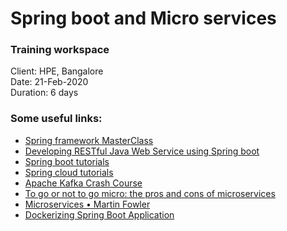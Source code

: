 # Spring boot and Micro services

### Training workspace 

Client: HPE, Bangalore<br>
Date: 21-Feb-2020<br>
Duration: 6 days<br>


### Some useful links:

* <a href="https://vinod.co/view/spring-framework-masterclass">Spring framework MasterClass</a>
* <a href="https://vinod.co/view/developing-restful-java-web-services-using-spring-boot">Developing RESTful Java Web Service using Spring boot</a>
* <a href="https://www.javainuse.com/spring/sprboot">Spring boot tutorials</a>
* <a href="https://www.javainuse.com/spring/springcloud">Spring cloud tutorials</a>
* <a href="https://www.youtube.com/watch?v=R873BlNVUB4">Apache Kafka Crash Course</a>
* <a href="https://www.goodrebels.com/to-go-or-not-to-go-micro-the-pros-and-cons-of-microservices/">To go or not to go micro: the pros and cons of microservices</a>
* <a href="https://www.youtube.com/watch?v=wgdBVIX9ifA">Microservices • Martin Fowler</a>
* <a href="https://dzone.com/articles/dockerizing-spring-boot-application-1">Dockerizing Spring Boot Application</a>
